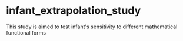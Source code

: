 # infant_extrapolation_study
This study is aimed to test infant's sensitivity to different mathematical functional forms
